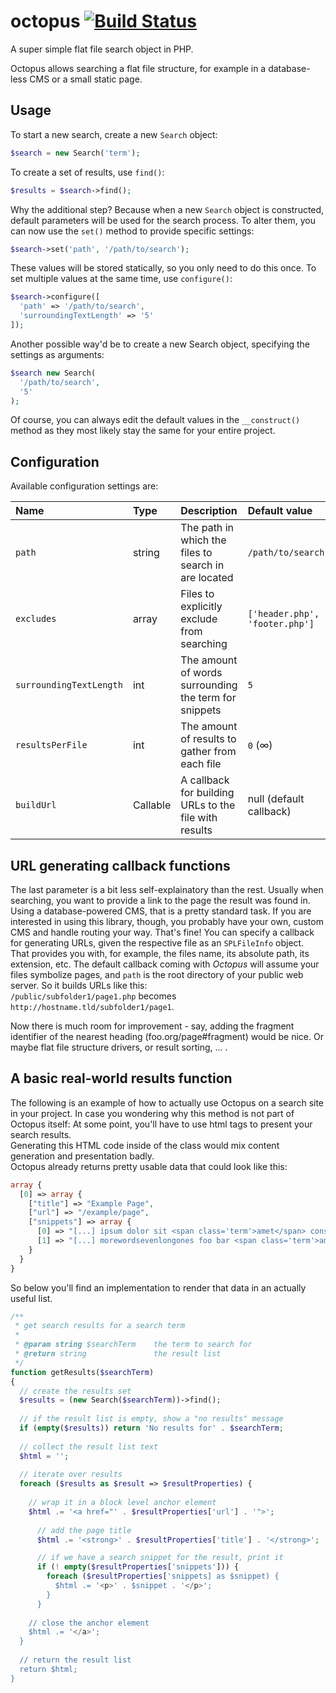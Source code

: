 # octopus [![Build Status](https://travis-ci.org/Radiergummi/octopus.svg?branch=master)](https://travis-ci.org/Radiergummi/octopus)
A super simple flat file search object in PHP.  

Octopus allows searching a flat file structure, for example in a database-less CMS or a small static page.



## Usage
To start a new search, create a new `Search` object:

```php
$search = new Search('term');
```

To create a set of results, use `find()`:

```php
$results = $search->find();
```

Why the additional step? Because when a new `Search` object is constructed, default parameters will be used for the search process. To alter them, you can now use the `set()` method to provide specific settings:

```php
$search->set('path', '/path/to/search');
```

These values will be stored statically, so you only need to do this once. To set multiple values at the same time, use `configure()`:

```php
$search->configure([
  'path' => '/path/to/search',
  'surroundingTextLength' => '5'
]);
```

Another possible way'd be to create a new Search object, specifying the settings as arguments:  

```php
$search new Search(
  '/path/to/search',
  '5'
);
```

Of course, you can always edit the default values in the `__construct()` method as they most likely stay the same for your entire project.


## Configuration

Available configuration settings are:

| Name                    | Type     | Description                                           | Default value                  |
|:------------------------|:---------|:------------------------------------------------------|:-------------------------------|
| `path`                  | string   | The path in which the files to search in are located  | `/path/to/search`              |
| `excludes`              | array    | Files to explicitly exclude from searching            | `['header.php', 'footer.php']` |
| `surroundingTextLength` | int      | The amount of words surrounding the term for snippets | `5`                            |
| `resultsPerFile`        | int      | The amount of results to gather from each file        | `0` (∞)                        |
| `buildUrl`              | Callable | A callback for building URLs to the file with results | null (default callback)        |


## URL generating callback functions

The last parameter is a bit less self-explainatory than the rest. Usually when searching, you want to provide a link to the page the result was found in. Using a database-powered CMS, that is a pretty standard task. If you are interested in using this library, though, you probably have your own, custom CMS and handle routing your way. That's fine! You can specify a callback for generating URLs, given the respective file as an `SPLFileInfo` object.  
That provides you with, for example, the files name, its absolute path, its extension, etc. The default callback coming with *Octopus* will assume your files symbolize pages, and `path` is the root directory of your public web server. So it builds URLs like this:  
`/public/subfolder1/page1.php` becomes `http://hostname.tld/subfolder1/page1`.

Now there is much room for improvement - say, adding the fragment identifier of the nearest heading (foo.org/page#fragment) would be nice. Or maybe flat file structure drivers, or result sorting, ... .

## A basic real-world results function
The following is an example of how to actually use Octopus on a search site in your project. In case you wondering why this method is not part of Octopus itself: At some point, you'll have to use html tags to present your search results.  
Generating this HTML code inside of the class would mix content generation and presentation badly.  
Octopus already returns pretty usable data that could look like this:

```php
array {
  [0] => array {
    ["title"] => "Example Page",
    ["url"] => "/example/page",
    ["snippets"] => array {
      [0] => "[...] ipsum dolor sit <span class='term'>amet</span> consectetur adipiscing elit [...]",
      [1] => "[...] morewordsevenlongones foo bar <span class='term'>amet</span> baz bar foo [...]"
    }
  }
}
```
So below you'll find an implementation to render that data in an actually useful list.

```php
/**
 * get search results for a search term
 * 
 * @param string $searchTerm    the term to search for
 * @return string               the result list
 */
function getResults($searchTerm)
{
  // create the results set
  $results = (new Search($searchTerm))->find();
  
  // if the result list is empty, show a "no results" message
  if (empty($results)) return 'No results for' . $searchTerm;
  
  // collect the result list text
  $html = '';
  
  // iterate over results
  foreach ($results as $result => $resultProperties) {
    
    // wrap it in a block level anchor element
    $html .= '<a href="' . $resultProperties['url'] . '">';
    
      // add the page title
      $html .= '<strong>' . $resultProperties['title'] . '</strong>';

      // if we have a search snippet for the result, print it
      if (! empty($resultProperties['snippets'])) {
        foreach ($resultProperties['snippets] as $snippet) {
          $html .= '<p>' . $snippet . '</p>';
        }
      }
    
    // close the anchor element
    $html .= '</a>';
  }
  
  // return the result list
  return $html;
}
```
